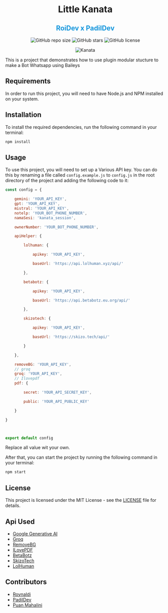 <div align="center">
<h1>Little Kanata</h1>
<h2 style="color:#1496DC">RoiDev x PadilDev</h2>

![GitHub repo size](https://img.shields.io/github/repo-size/idlanyor/kanata-v2)
![GitHub stars](https://img.shields.io/github/stars/idlanyor/kanata-v2?style=social)
![GitHub license](https://img.shields.io/github/license/idlanyor/kanata-v2)

![Kanata](https://telegra.ph/file/8360caca1efd0f697d122.jpg)

</div>


This is a project that demonstrates how to use plugin modular stucture to make a Bot Whatsapp using Baileys

## Requirements

In order to run this project, you will need to have Node.js and NPM installed on your system.

## Installation

To install the required dependencies, run the following command in your terminal:

```bash
npm install
```

## Usage

To use this project, you will need to set up a Various API key. You can do this by renaming a file called `config.example.js` to `config.js` in the root directory of the project and adding the following code to it:

```javascript
const config = {

    gemini: 'YOUR_API_KEY',
    gpt: 'YOUR_API_KEY',
    mistral: 'YOUR_API_KEY',
    notelp: 'YOUR_BOT_PHONE_NUMBER',
    namaSesi: 'kanata_session',

    ownerNumber: 'YOUR_BOT_PHONE_NUMBER',

    apiHelper: {

        lolhuman: {

            apikey: 'YOUR_API_KEY',

            baseUrl: 'https://api.lolhuman.xyz/api/'

        },

        betabotz: {

            apikey: 'YOUR_API_KEY',

            baseUrl: 'https://api.betabotz.eu.org/api/'

        },

        skizotech: {

            apikey: 'YOUR_API_KEY',

            baseUrl: 'https://skizo.tech/api/'

        }

    },

    removeBG: 'YOUR_API_KEY',
    // groq
    groq: 'YOUR_API_KEY',
    // Ilovepdf
    pdf: {

        secret: 'YOUR_API_SECRET_KEY',

        public: 'YOUR_API_PUBLIC_KEY'

    }

}



export default config
```

Replace all value wit your own.

After that, you can start the project by running the following command in your terminal:

```bash
npm start
```


## License

This project is licensed under the MIT License - see the [LICENSE](LICENSE) file for details.

## Api Used

- [Google Generative AI](https://github.com/GoogleCloudPlatform/generative-ai)
- [Groq](https://groq.com/)
- [RemoveBG](https://www.remove.bg/id/api)
- [ILovePDF](https://www.iloveapi.com/)
- [BetaBotz](https://api.betabotz.eu.org/)
- [SkizoTech](https://skizo.tech/)
- [LolHuman](https://api.lolhuman.xyz/)

## Contributors
- [Roynaldi](https://github.com/idlanyor)
- [PadilDev](https://github.com/kumis-xd)
- [Puan Mahalini](https://github.com/puanmahalini)
